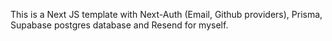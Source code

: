This is a Next JS template with Next-Auth (Email, Github providers), Prisma, Supabase postgres database and Resend for myself.
